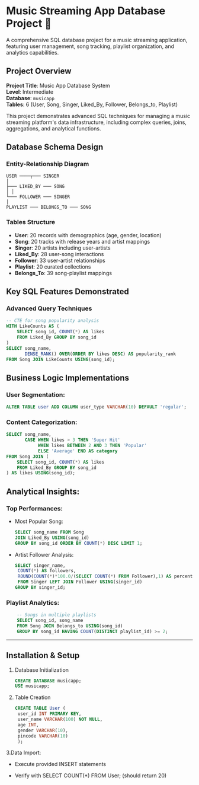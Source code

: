 # Music Streaming App Database Project 🎵


A comprehensive SQL database project for a music streaming application, featuring user management, song tracking, playlist organization, and analytics capabilities.

## Project Overview

**Project Title**: Music App Database System  
**Level**: Intermediate  
**Database**: `musicapp`  
**Tables**: 6 (User, Song, Singer, Liked_By, Follower, Belongs_to, Playlist)

This project demonstrates advanced SQL techniques for managing a music streaming platform's data infrastructure, including complex queries, joins, aggregations, and analytical functions.

## Database Schema Design

### Entity-Relationship Diagram
```
USER ────┬─── SINGER
│
├─── LIKED_BY ─── SONG
│ │
└─── FOLLOWER ─── SINGER
│
PLAYLIST ─── BELONGS_TO ─── SONG
```

### Tables Structure
- **User**: 20 records with demographics (age, gender, location)
- **Song**: 20 tracks with release years and artist mappings
- **Singer**: 20 artists including user-artists
- **Liked_By**: 28 user-song interactions
- **Follower**: 33 user-artist relationships
- **Playlist**: 20 curated collections
- **Belongs_To**: 39 song-playlist mappings

## Key SQL Features Demonstrated

### Advanced Query Techniques
```sql
-- CTE for song popularity analysis
WITH LikeCounts AS (
    SELECT song_id, COUNT(*) AS likes
    FROM Liked_By GROUP BY song_id
)
SELECT song_name, 
       DENSE_RANK() OVER(ORDER BY likes DESC) AS popularity_rank
FROM Song JOIN LikeCounts USING(song_id);
```
## Business Logic Implementations
### User Segmentation:
  ```sql
  ALTER TABLE user ADD COLUMN user_type VARCHAR(10) DEFAULT 'regular';
  ```
### Content Categorization:
  ```sql
  SELECT song_name, 
         CASE WHEN likes > 3 THEN 'Super Hit'
              WHEN likes BETWEEN 2 AND 3 THEN 'Popular'
              ELSE 'Average' END AS category
  FROM Song JOIN (
      SELECT song_id, COUNT(*) AS likes 
      FROM Liked_By GROUP BY song_id
  ) AS likes USING(song_id);
  ```
## Analytical Insights:
  ### Top Performances:
  - Most Popular Song:
      ```sql
      SELECT song_name FROM Song
      JOIN Liked_By USING(song_id)
      GROUP BY song_id ORDER BY COUNT(*) DESC LIMIT 1;
      ```
  - Artist Follower Analysis:
      ```sql
      SELECT singer_name, 
       COUNT(*) AS followers,
       ROUND(COUNT(*)*100.0/(SELECT COUNT(*) FROM Follower),1) AS percentage
       FROM Singer LEFT JOIN Follower USING(singer_id)
      GROUP BY singer_id;    
  ### Playlist Analytics:
  ```sql
      -- Songs in multiple playlists
      SELECT song_id, song_name 
      FROM Song JOIN Belongs_to USING(song_id)
      GROUP BY song_id HAVING COUNT(DISTINCT playlist_id) >= 2;
  ```
---
## Installation & Setup
1. Database Initialization  
   ```sql
   CREATE DATABASE musicapp;
   USE musicapp;
   ```
2. Table Creation
   ```sql
   CREATE TABLE User (
    user_id INT PRIMARY KEY,
    user_name VARCHAR(100) NOT NULL,
    age INT,
    gender VARCHAR(10),
    pincode VARCHAR(10)
    );
   ```
3.Data Import:

-  Execute provided INSERT statements

-   Verify with SELECT COUNT(*) FROM User; (should return 20)   


  
